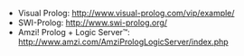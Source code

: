 * Visual Prolog: <http://www.visual-prolog.com/vip/example/>
* SWI-Prolog: <http://www.swi-prolog.org/>
* Amzi! Prolog + Logic Server™: <http://www.amzi.com/AmziPrologLogicServer/index.php>
